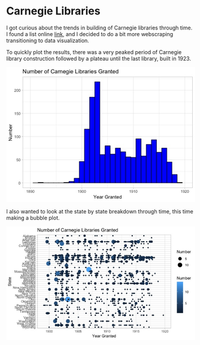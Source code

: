 # Carnegie Libraries

I got curious about the trends in building of Carnegie libraries through time. I found a list online [link](https://en.wikipedia.org/wiki/List_of_Carnegie_libraries_in_the_United_States), and I decided to do a bit more webscraping transitioning to data visualization.


To quickly plot the results, there was a very peaked period of Carnegie library construction followed by a plateau until the last library, built in 1923.

![histogram of libraries](Histogram_Number_granted.jpeg)

I also wanted to look at the state by state breakdown through time, this time making a bubble plot.

![full bubble plot](full_bubble_plot.jpeg)
